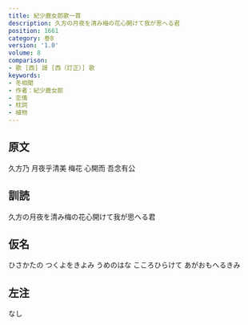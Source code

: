 ```yaml
---
title: 紀少鹿女郎歌一首
description: 久方の月夜を清み梅の花心開けて我が思へる君
position: 1661
category: 巻8
version: '1.0'
volume: 8
comparison:
- 歌 [西] 謌 [西（訂正）] 歌
keywords:
- 冬相聞
- 作者：紀少鹿女郎
- 恋情
- 枕詞
- 植物
---
```


## 原文

久方乃 月夜乎清美 梅花 心開而 吾念有公

## 訓読

久方の月夜を清み梅の花心開けて我が思へる君

## 仮名

ひさかたの つくよをきよみ うめのはな こころひらけて あがおもへるきみ

## 左注

なし
